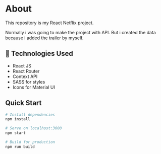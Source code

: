 <h1>About</h1>

<p>This repository is my React Netflix project.<p>
<p>Normally i was going to make the project with API. But i created the data because i added the trailer by myself.<p>

## 🧰 Technologies Used

- React JS
- React Router
- Context API
- SASS for styles
- Icons for Material UI

## Quick Start

```bash
# Install dependencies
npm install

# Serve on localhost:3000
npm start

# Build for production
npm run build
```
